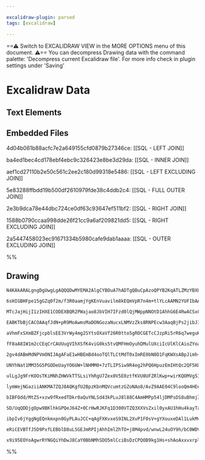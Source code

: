 ```yaml
---

excalidraw-plugin: parsed
tags: [excalidraw]

---
```

==⚠  Switch to EXCALIDRAW VIEW in the MORE OPTIONS menu of this document. ⚠== You can decompress Drawing data with the command palette: 'Decompress current Excalidraw file'. For more info check in plugin settings under 'Saving'


# Excalidraw Data

## Text Elements
## Embedded Files
4d04b061b88acfc7e2a649155cfd0879b27346ce: [[SQL - LEFT JOIN]]

ba4ed1bec4cd178ebf4ebc9c326423e8be3d29da: [[SQL - INNER JOIN]]

aef1cd27110b2e50c561c2ee2c180d99318e5486: [[SQL - LEFT EXCLUDING JOIN]]

5e83288ffbdd19b500df2610979fde38c4ddb2c4: [[SQL - FULL OUTER JOIN]]

2e3b9dca78e44dbc724ce0df63c93647ef511bf2: [[SQL - RIGHT JOIN]]

1588b0790ccaa998dde26f21cc9a6af209821dd5: [[SQL - RIGHT EXCLUDING JOIN]]

2a5447458023ec91671334b5980cafe9dab1aaaa: [[SQL - OUTER EXCLUDING JOIN]]

%%
## Drawing
```compressed-json
N4KAkARALgngDgUwgLgAQQQDwMYEMA2AlgCYBOuA7hADTgQBuCpAzoQPYB2KqATLZMzYBXUtiRoIACyhQ4zZAHoFAc0JRJQgEYA6bGwC2CgF7N6hbEcK4OCtptbErHALRY8RMpWdx8Q1TdIEfARcZgRmBShcZQUebQBObR4aOiCEfQQOKGZuAG1wMFAwYogSbggAVUIARgARADNCAFYAWRTiyFhEcsJ9aKR+EsxuZwAWeMSmngB2UYAOHiaANgXF

6sHIGBHFpe15gGZq0f2m/f3R0aamjYgKEnVuavilm8kEQmVpR7n4m+tlYLcAAMN2YUFIbAA1ggAMJsfBsUjlcHWZhwXCBLLtEqaXDYSHKCFCDjEOEIpESFEcNEYzJQbGQRr4fAAZVggIkkjxGkCDIgYIh0IA6vdJI9QeCoQg2TAOehBB4+UTPhxwjk0OsCpA2OjsGothqgSCtRAiSTVcx1agOEJmaCEAhiNx4vsXZqOgwmKxOI8ZjdGCx2BwAHKc

MTcJajHijI1zIHXE1CODEXBQR2PWajao8JbVIH7IFzd0lQjMWppNNOtD1AhhG6E4RwACSxCtuQAujdNMISQBRYIZLJtzsmogcSHcG120dsfHptDgoQIG5MhAt8qjYhA0aaIG5zRzOZ4+rYaYIHi4SPxapXbD1LdzabxTQzc5LcOg9ziVD5DpgYvFNUWojh6hAklg5S7mKK7kBk65oFO+ASqmQhWhAiAkmByh8tgEJwJOtr4AUAC+gxFCWVboAA8v

EABKTbBjCACOAAqfJdN+pR9MoAwmsMaDONGozaNucxLNMVzZks8RNPEcw3AaqBjPs2jibJ1RzE08xLGc4w3HcxAPBqzyvO8nz0hqPx/BwALfsaHoClKZKIsi5DUuimL0l2eIEmapLwi5lJuTSnl8kyrLspxXLYDyvEOZKwqiuKJqOdCMpyvy8JlDcyqSBaVoARAOp4vqjxGjlPbEPlBHTg5DqUQW1SRv6XpBtwUwtYGnChhw4aWdmYmjCs+w3EmK

aVhmFxSXmBZFjcpblsEE3VrWy4mg2SYtsOXaVf26R0tto5gROCGETcCJzpRi5rR6q7weguKjI61SaAg2CjNgxDVNMcwIJo9RPZo2DxNg+w5lG+wIHMr37MQPDxCmfLMF+eRav+Gz/sB83gfxD1AoQYWwWulGIchUCoeUGGODZOF4TVRHFKRBTkZAZQSFRcAVMGdGELR7HwJxvT9HyuNjBM2hTLMCzLKsTSFYpymqRJ16adpum/CaBlGagTwvCabw

fF8aA8IW1m2cCEqCrCAUUugVIhXSfK4viG0ks5tvQMFHmOyuhDMulUXciIcUlKlCAioZYoapbUoB+UCrZSauXVdHJrFXqsBlfZJR+Sn1pnSl9XcIc0znJ13pcGgEnl0GPV9ag8RPvEMazIVY2pvOOuZtN+aFoVC0Vp3Nb4HW61Es2rZ5CBOK7QOB1T+dx30+ds7QldpBLr7wT3RAuAIPU1SfTM1R5i+CBNEC2DLIfPAOjw2AaUCxATIcv1aWJSMo

2gv4dABmMdNPVmONIJAgAFaE1wHBEmBd4ooTQlTLCtMdT0xImRE0bN0D1FqKWXsABpJimh+bdAkELHiIsRjjESDMHgJs9wzFLs8PWHpFIaTmNoaohwCyRn2LmH6px9JJTQIcPg+szJGy7tnSA/w5SSP5Ala25JXKom9libyLs/LuyUe5WkqiTThTjpyIOvIY6JUjsleKVsDHyiyk6Cqfg8pqnMSUdOpVDSyNzo406tVQ5FzQHMfY0wlgiI9AGCuZ

UNYhNat1MM35G5PGODeUayYO6UW+lNHMM0+7zTLIPSiw9R4eg2hPQ6HpuzEmIHtQc2QF5HXHMvGcl1uDXS3sTcoTQoZg0PPUeomhiBfWfBfJ+9QMlAkbvEe8CB9hzHen0l871P4EG/D/QCGMgIAOxsQCCEhdwThgpA1pXikIpSiOTeBmRqbYRuLhZBhzUHM3QZRCAAANE2kgmwAAUABi2AiGC24iHSAuMTgiVdNMbcF9rzTFLqMBS2xlh7H8UcE4

ulLgJg9FrKOOsTKiMNhZHWVkTTSLsiYhRgU7Zex0V5E0ztfKVU0UFZRlKwp+wirKQOMVg5I3kRHbWhUw5WMyoqOxKpPE6xuC4zObi7HmlFaTQuncpmuhGiaUJbU0BLFkaq6JvVvw3iCeMHgHDlUenbstLu6Tcy9zmugnJS0h6rXrOPLaNTSmz32kOF1JQxwnXzt4yAF015NI3jdEod1Hm332JoBGeAfoIAuMQIG0xoxiCGTpYGPDRhnnqHLF6wyF

lymWejNGaziiANKMA7ZQJ8AQKgfU2BpzKbnMQVcumtzGZoNAo8/AvZ9AAE04C9looQm4HEej/PIUIpoILG7gtGd9aFsKBLHCVupVWYl1YCLMcZJhJQDbmW4CbeShKbIyJJfS8ljLQpqNpeU89ntL0+z0SygV0VYpcqtjyzFfL5ECoTrYpOwgRWWicdqXUridblQA+UvOcq6qdyWDmmFKqomV1QOJGu2r64DVRXuE4STxqdzSVmEZs1+62oQGa/JI

bIBFOdd/MtZS+xzw9fRxedTDkr0aQuYNLSd43kPLuJ8l88C4AmHMPp54ljDMPsDS8uBhmjIWNUPpTR81LOLasrG6CK1430DWg5vqjn1ophIBBNMW03MM3c4oLNSiPNqPQFiSZQG9suSaUdJDx03FFhwuIzwgTwy0vEQsNClg7s2N8NhHCOF7mOLwzSxqSgYuLs1HF+7LKJakSe4lxyrZ3vtioqlpSfKu38oohl2ir1Pv9pFcor7OUks/SBuRljas

SD/UqQDDjgOpw9BKlhkGPQeJ64Z+0CrHwRJKFq1D300VTZQ3XXVsZxil0yxAU1hHu4kayTaxaFH7Uj2oxAWjk9WPUrdVUkpXql4cYaYG7jm9qsGYgBeLSmbLhxh4JDYGTVphGp3LJOMeB6gIARrgTQ1RcBQ9wGp1Gf4/4lrAGWsCmzcYQF3FwPZtbbvGbOZhczJprn4TbWAYi4AQK7zgHANkHduDkWgG8DI5QUykF2QUBghAEAUAAEIlY0TbcoAB

ibpIv6jYggNgEQnkmxpn0GyPLAuJCC+qAgFXKvxeS9INL2XvP1F0sV+gYXouxeDAl1LukMv0ifOfW16xQr2ea+1+keXUomu9cgI7i3suXdpVt4KxOJRPdZEt/oWiXW87ZzN1rr36QOYlUlRByPQeoAh8+ZwKAnzIF+0UkewP5vg+y7T1kFkhAjC6p3VHp3+gWJYCgAAQSIMoVDEBgj1CKx7/PKfvdRFIPXrXbAKBvFwNA7xleY/6F7CSOv/fB8hE

eRiCEVBTfJ5D9PxfLEBblD8uL5GEJmRPIjAhhImlZhTO+j8M4pvd/wnwL24uOY9h/bC0WDV4wmi58gEYNgBg6cqoIEuR4dhE+IECSazDvaPAvdIMPaDUVU0SqcXQkEgEvMvA9SPRA4gNkBAYnVAObY7UgEgFoNgTZSfcHYIPJB1dndA89WzbneER5UgZQXEAACkNWmGoF4G+nYNYPYKBAlgAEo+RaIEBlBbQMQt9GDcAWCCwuDpDeBZDeCmgBCwC

x9i95EOYoAgwrRYNGQiYhDwJ8CaY0BbNMhSDO5mlCciBsDzCPQOB9kg1Hs+shAoAxxvxrplC7BQE3psgWRbC4BCDiDbDNAyDuAqNTc8QNDGAWJv9q0jD3NN92s0hsANCfQrlUIoADAN9iFRs7sDsCkvVQh68kjCBIjoiUFGZwAmZGQ/Zwg6cydiIgA==
```
%%